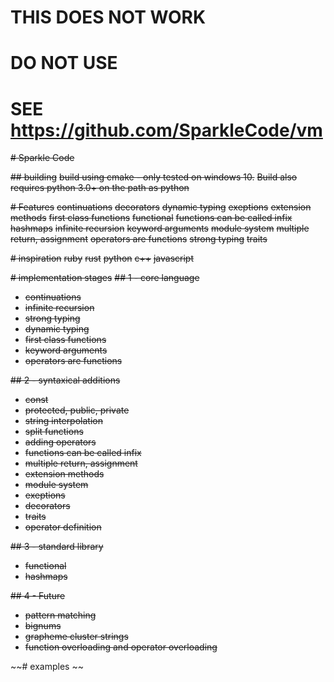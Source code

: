 # THIS DOES NOT WORK
# DO NOT USE
# SEE https://github.com/SparkleCode/vm

~~# Sparkle Code~~

~~## building~~
~~build using cmake - only tested on windows 10.~~
~~Build also requires python 3.0+ on the path as python~~

~~# Features~~
~~continuations~~
~~decorators~~
~~dynamic typing~~
~~exeptions~~
~~extension methods~~
~~first class functions~~
~~functional~~
~~functions can be called infix~~
~~hashmaps~~
~~infinite recursion~~
~~keyword arguments~~
~~module system~~
~~multiple return, assignment~~
~~operators are functions~~
~~strong typing~~
~~traits~~

~~# inspiration~~
~~ruby~~
~~rust~~
~~python~~
~~c++~~
~~javascript~~

~~# implementation stages~~
~~## 1 - core language~~
  - ~~continuations~~
  - ~~infinite recursion~~
  - ~~strong typing~~
  - ~~dynamic typing~~
  - ~~first class functions~~
  - ~~keyword arguments~~
  - ~~operators are functions~~

~~## 2 - syntaxical additions~~
  - ~~const~~
  - ~~protected, public, private~~
  - ~~string interpolation~~
  - ~~split functions~~
  - ~~adding operators~~
  - ~~functions can be called infix~~
  - ~~multiple return, assignment~~
  - ~~extension methods~~
  - ~~module system~~
  - ~~exeptions~~
  - ~~decorators~~
  - ~~traits~~
  - ~~operator definition~~

~~## 3 - standard library~~
  - ~~functional~~
  - ~~hashmaps~~

~~## 4 - Future~~
  - ~~pattern matching~~
  - ~~bignums~~
  - ~~grapheme cluster strings~~
  - ~~function overloading and operator overloading~~

~~# examples ~~
<!--
```
print("hello, world");

let x = fn(hello = "world") {  //assign x to un-named lambda, set default value of hello to world
  print("hello, ${hello}");
};

let x = fn loop(n) { //assign x to named lambda, for recursion, name not accessable outside function
  if n > 1 then {
    loop(n - 1);
  }
  print(n);
}

[1,2,3].reduce(\+,0); //operator as function

namespace funcs {
  fn hi(name) {
    print(name);
  };
}
funcs.hi("Bob");

fn run(code) {
  code();
}
run {  // block after function name adds block as last argument to function, if only block parents not required
  print("hi");
}

fn run2(arg,code){
  code(arg);
}
run2(5) { |arg| // block takes input
  print(arg);
}
run2(5,fn(arg) { // equivalent to above, blocks are just shorter and look better, only for use as argument
  print(arg); 
});
times(2) { |i| }

function i(cond, block, |e|, block2) { // |e| in function definiton defines keyword, not argument
  if cond then { block() } else { block2() };
}
i(5 == 6){

} e {

}

while(true) {

}
repeat(5) { |i|
  //1,2,3,4,5
}
repeat(5,2,-1) { |i|
  //5,4,3,2
}

@infix(2) // precidence 2
fn add(a, b) { 
  return a + b;
}
5 add 6;

@prefix(2)
fn not(a) { // cannot use multi part function
  return !a;
}
not true;

@mixfix(3,2) // 3 args, mixfix ignores function name, uses function keyword
fn ife(a,|?|,b,|:|,c){
  if a then { return b } else { return c }
}
5==6 ? 5 : 6;

let const x = 5; // read only

// all types inherit from object
type x {
  let x = 5;  // private by default
  let private x = 5; // only accessable from inside type
  let public x = 5;  // accessable outside and inside type
  let protected x = 5; // accessable inside and by extended type
  let private const x = 5;
  let public const x = 5;
  let protected const x = 5;
  impl iterable { //type x implements iterable trait, block after function call is passed as last arg
    fn next(self, super) { ... }
  };
  constructor(self,super) { // run when type created

  }
  fn x(self, super) { ... } // not in any trait
}
type y extends x {
  constructor(self,super) { // running super initialises x
    // self and super are always passed as first two aruments to function inside type
    
  }
}

x::iterable.next() //next from iterable trait
x.next() //next from any trait or not in a trait

trait iterable {  // like interface in java
  fn next() {}; // iterable types require next method
}

extend type x with {}; //add methods to type x
extend trait iterable with {}; //add methods to any type with trait iterable


export(x,y); //export x and y from file as namespace
let fs = import('fs'); //get exported namespace from module

throw "ERROR";

try {

} catch {

};

let x = fn(text,sep = " ") {
  ...
};

x(sep = ":", text = "hi"); //keyword arguments

let x = Hash();
x.Add("5","6");

/*
  async calls can use continuations to avoid callbacks
*/
let x = fetch("https://example.com");
if(x.Errored) ...
x.Data ...

{

} //blocks for scope, let is block scoped

let x = fn {
  return 5, 6;  //return 2 values
}
let y = x(); // y is array
let a, b = x(); // a is 5, b is 6
a, b = b, a // swap values - a and b already defined so let is not needed
```
-->
